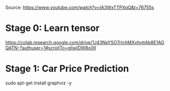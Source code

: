 Source: https://www.youtube.com/watch?v=IA3WxTTPXqQ&t=76755s

# Stage 0: Learn tensor
https://colab.research.google.com/drive/1J43NsYSO7rIchMXvhvtiAb8E1AGQATN-?authuser=1#scrollTo=gIiwIDW8o0lI

# Stage 1: Car Price Prediction

sudo apt-get install graphviz -y
